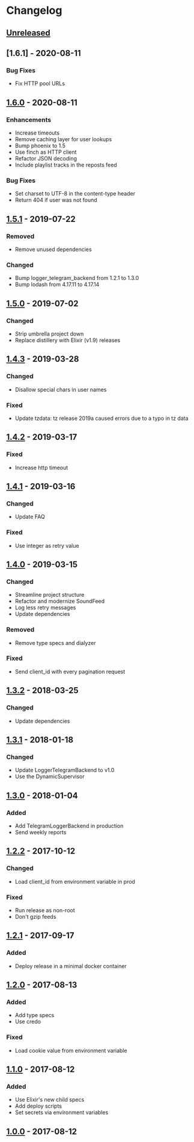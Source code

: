 # Changelog

## [Unreleased]

## [1.6.1] - 2020-08-11

### Bug Fixes

- Fix HTTP pool URLs

## [1.6.0] - 2020-08-11

### Enhancements

- Increase timeouts
- Remove caching layer for user lookups
- Bump phoenix to 1.5
- Use finch as HTTP client
- Refactor JSON decoding
- Include playlist tracks in the reposts feed

### Bug Fixes

- Set charset to UTF-8 in the content-type header
- Return 404 if user was not found

## [1.5.1] - 2019-07-22

### Removed

- Remove unused dependencies

### Changed

- Bump logger_telegram_backend from 1.2.1 to 1.3.0
- Bump lodash from 4.17.11 to 4.17.14

## [1.5.0] - 2019-07-02

### Changed

- Strip umbrella project down
- Replace distillery with Elixir (v1.9) releases

## [1.4.3] - 2019-03-28

### Changed

- Disallow special chars in user names

### Fixed

- Update tzdata: tz release 2019a caused errors due to a typo in tz data

## [1.4.2] - 2019-03-17

### Fixed

- Increase http timeout

## [1.4.1] - 2019-03-16

### Changed

- Update FAQ

### Fixed

- Use integer as retry value

## [1.4.0] - 2019-03-15

### Changed

- Streamline project structure
- Refactor and modernize SoundFeed
- Log less retry messages
- Update dependencies

### Removed

- Remove type specs and dialyzer

### Fixed

- Send client_id with every pagination request

## [1.3.2] - 2018-03-25

### Changed

- Update dependencies

## [1.3.1] - 2018-01-18

### Changed

- Update LoggerTelegramBackend to v1.0
- Use the DynamicSupervisor

## [1.3.0] - 2018-01-04

### Added

- Add TelegramLoggerBackend in production
- Send weekly reports

## [1.2.2] - 2017-10-12

### Changed

- Load client_id from environment variable in prod

### Fixed

- Run release as non-root
- Don't gzip feeds

## [1.2.1] - 2017-09-17

### Added

- Deploy release in a minimal docker container

## [1.2.0] - 2017-08-13

### Added

- Add type specs
- Use credo

### Fixed

- Load cookie value from environment variable

## [1.1.0] - 2017-08-12

### Added

- Use Elixir's new child specs
- Add deploy scripts
- Set secrets via environment variables

## [1.0.0] - 2017-08-12

[unreleased]: https://github.com/adriankumpf/soundfeed/compare/v1.6.0...HEAD
[1.6.0]: https://github.com/adriankumpf/soundfeed/compare/v1.5.1...v1.6.0
[1.5.1]: https://github.com/adriankumpf/soundfeed/compare/v1.5.0...v1.5.1
[1.5.0]: https://github.com/adriankumpf/soundfeed/compare/v1.4.3...v1.5.0
[1.4.3]: https://github.com/adriankumpf/soundfeed/compare/v1.4.2...v1.4.3
[1.4.2]: https://github.com/adriankumpf/soundfeed/compare/v1.4.1...v1.4.2
[1.4.1]: https://github.com/adriankumpf/soundfeed/compare/v1.4.0...v1.4.1
[1.4.1]: https://github.com/adriankumpf/soundfeed/compare/v1.4.0...v1.4.1
[1.4.0]: https://github.com/adriankumpf/soundfeed/compare/v1.3.2...v1.4.0
[1.3.2]: https://github.com/adriankumpf/soundfeed/compare/v1.3.1...v1.3.2
[1.3.1]: https://github.com/adriankumpf/soundfeed/compare/v1.3.0...v1.3.1
[1.3.0]: https://github.com/adriankumpf/soundfeed/compare/v1.2.2...v1.3.0
[1.2.2]: https://github.com/adriankumpf/soundfeed/compare/v1.2.1...v1.2.2
[1.2.1]: https://github.com/adriankumpf/soundfeed/compare/v1.2.0...v1.2.1
[1.2.0]: https://github.com/adriankumpf/soundfeed/compare/v1.1.0...v1.2.0
[1.1.0]: https://github.com/adriankumpf/soundfeed/compare/v1.0.0...v1.1.0
[1.0.0]: https://github.com/adriankumpf/soundfeed/compare/6892f68...v1.0.0
